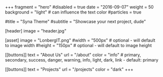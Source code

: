 +++
fragment = "hero"
#disabled = true
date = "2016-09-07"
weight = 50
background = "light" # can influence the text color
#particles = true

#title = "Syna Theme"
#subtitle = "Showcase your next project, dude"

[header]
  image = "header.jpg"

[asset]
  image = "LonbergIT.png"
  #width = "500px" # optional - will default to image width
  #height = "150px" # optional - will default to image height

[[buttons]]
  text = "About Us"
  url = "/about"
  color = "info" # primary, secondary, success, danger, warning, info, light, dark, link - default: primary

[[buttons]]
  text = "Projects"
  url = "/projects"
  color = "dark"
+++